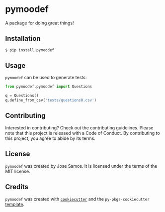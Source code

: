 
<!-- README.md is generated from README.Rmd. Please edit that file -->

# pymoodef

A package for doing great things!

## Installation

``` bash
$ pip install pymoodef
```

## Usage

`pymoodef` can be used to generate tests:

``` python
from pymoodef.pymoodef import Questions

q = Questions()
q.define_from_csv('tests/questions0.csv')
```

## Contributing

Interested in contributing? Check out the contributing guidelines.
Please note that this project is released with a Code of Conduct. By
contributing to this project, you agree to abide by its terms.

## License

`pymoodef` was created by Jose Samos. It is licensed under the terms of
the MIT license.

## Credits

`pymoodef` was created with
[`cookiecutter`](https://cookiecutter.readthedocs.io/en/latest/) and the
`py-pkgs-cookiecutter`
[template](https://github.com/py-pkgs/py-pkgs-cookiecutter).
